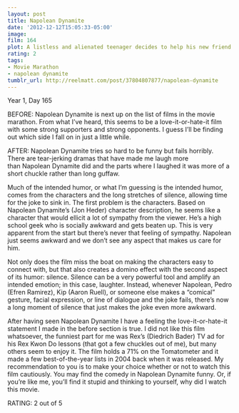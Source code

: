 ```yaml
---
layout: post
title: Napolean Dynamite
date: '2012-12-12T15:05:33-05:00'
image: 
film: 164
plot: A listless and alienated teenager decides to help his new friend win the class presidency in their small western high school, while he must deal with his bizarre family life back home.
rating: 2
tags:
- Movie Marathon
- napolean dynamite
tumblr_url: http://reelmatt.com/post/37804807877/napolean-dynamite
---
```


Year 1, Day 165

BEFORE: Napolean Dynamite is next up on the list of films in the movie marathon. From what I’ve heard, this seems to be a love-it-or-hate-it film with some strong supporters and strong opponents. I guess I’ll be finding out which side I fall on in just a little while.

AFTER: Napolean Dynamite tries so hard to be funny but fails horribly. There are tear-jerking dramas that have made me laugh more than Napolean Dynamite did and the parts where I laughed it was more of a short chuckle rather than long guffaw.

Much of the intended humor, or what I’m guessing is the intended humor, comes from the characters and the long stretches of silence, allowing time for the joke to sink in. The first problem is the characters. Based on Napolean Dynamite’s (Jon Heder) character description, he seems like a character that would ellicit a lot of sympathy from the viewer. He’s a high school geek who is socially awkward and gets beaten up. This is very apparent from the start but there’s never that feeling of sympathy. Napolean just seems awkward and we don’t see any aspect that makes us care for him.

Not only does the film miss the boat on making the characters easy to connect with, but that also creates a domino effect with the second aspect of its humor: silence. Silence can be a very powerful tool and amplify an intended emotion; in this case, laughter. Instead, whenever Napolean, Pedro (Efren Ramirez), Kip (Aaron Ruell), or someone else makes a “comical” gesture, facial expression, or line of dialogue and the joke fails, there’s now a long moment of silence that just makes the joke even more awkward.

After having seen Napolean Dynamite I have a feeling the love-it-or-hate-it statement I made in the before section is true. I did not like this film whatsoever, the funniest part for me was Rex’s (Diedrich Bader) TV ad for his Rex Kwon Do lessons (that got a few chuckles out of me), but many others seem to enjoy it. The film holds a 71% on the Tomatometer and it made a few best-of-the-year lists in 2004 back when it was released. My recommendation to you is to make your choice whether or not to watch this film cautiously. You may find the comedy in Napolean Dynamite funny. Or, if you’re like me, you’ll find it stupid and thinking to yourself, why did I watch this movie.

RATING: 2 out of 5
